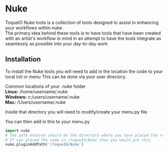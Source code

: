 # Nuke
ToqueIO Nuke tools is a collection of tools designed to assist in enhancing your workflows within nuke.  
The primary idea behind these tools is to have tools that have been created with an artist's workflow 
in mind in an attempt to have the tools integrate as seamlessly as possible into your day-to-day work
## Installation
To install the Nuke tools you will need to add in the location the code to your local init or menu
This can be done via your user directory.

Common locations of your .nuke folder  
**Linux:** /home/username/.nuke  
**Windows:** c:/users/username/.nuke  
**Mac:** /Users/username/.nuke  

Inside that directory you will need to modify/create your menu.py file

You can then add in this to your menu.py
```python
import nuke
# The path entered should be the directory where you have placed the repository code
# If you placed the code in /toqueIO/Nuke then you would put this
nuke.pluginAddPath('/toqueIO/Nuke')
```

